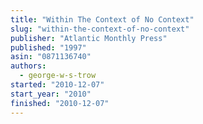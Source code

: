 ```yaml
---
title: "Within The Context of No Context"
slug: "within-the-context-of-no-context"
publisher: "Atlantic Monthly Press"
published: "1997"
asin: "0871136740"
authors:
  - george-w-s-trow
started: "2010-12-07"
start_year: "2010"
finished: "2010-12-07"
---
```

